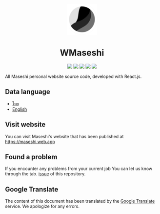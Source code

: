 <div align="center">
    <img src="../public/favicon-96x96.png" width="100">
    <h1>WMaseshi</h1>
    <img src="https://img.shields.io/badge/react.js-v17-61DBFB?logo=react&logoColor=white&style=flat-square">
    <img src="https://img.shields.io/david/Maseshi/WMaseshi?logo=node.js&logoColor=white&style=flat-square">
    <img src="https://img.shields.io/github/stars/Maseshi/WMaseshi.svg?logo=github&style=flat-square">
    <img src="https://img.shields.io/github/license/Maseshi/WMaseshi.svg?logo=github&style=flat-square">
    <img src="https://img.shields.io/github/workflow/status/Maseshi/WMaseshi/CITest?label=test&logo=circleci&style=flat-square">
</div>

All Maseshi personal website source code, developed with React.js.

## Data language
- [ไทย](https://github.com/Maseshi/WMaseshi/blob/main/docs/README.th.md)
- [English](https://github.com/Maseshi/WMaseshi/blob/main/docs/README.en.md)

## Visit website
You can visit Maseshi's website that has been published at https://maseshi.web.app

## Found a problem
If you encounter any problems from your current job You can let us know through the tab. [issue](https://github.com/Maseshi/WMaseshi/issues) of this repository.

## Google Translate
The content of this document has been translated by the [Google Translate](https://translate.google.com/) service. We apologize for any errors.